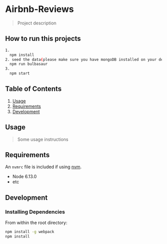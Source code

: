 # Airbnb-Reviews

> Project description

## How to run this projects

```sh
1.
  npm install
2. seed the data(please make sure you have mongoDB installed on your device)
  npm run bulbasaur
3. 
  npm start
```


## Table of Contents

1. [Usage](#Usage)
1. [Requirements](#requirements)
1. [Development](#development)

## Usage

> Some usage instructions

## Requirements

An `nvmrc` file is included if using [nvm](https://github.com/creationix/nvm).

- Node 6.13.0
- etc

## Development

### Installing Dependencies

From within the root directory:

```sh
npm install -g webpack
npm install
```

